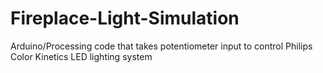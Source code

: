 # Fireplace-Light-Simulation
Arduino/Processing code that takes potentiometer input to control Philips Color Kinetics LED lighting system
